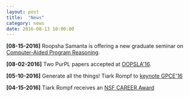 ```yaml
---
layout: post
title:  "News"
category: news
date: 2016-08-13 10:00:00
---
```


**[08-15-2016]** Roopsha Samanta is offering a new graduate seminar on
[Computer-Aided Program Reasoning](https://www.cs.purdue.edu/homes/roopsha/capr.f16.html).

**[08-02-2016]** Two PurPL papers accepted at 
[OOPSLA'16](http://2016.splashcon.org/track/splash-2016-oopsla#event-overview).

**[05-10-2016]** Generate all the things! Tiark Rompf to 
[keynote GPCE'16](http://conf.researchr.org/track/gpce-2016/gpce-2016-papers#Preliminary-Program)

**[04-15-2016]** 
Tiark Rompf receives an [NSF CAREER Award](http://nsf.gov/awardsearch/showAward?AWD_ID=1553471)